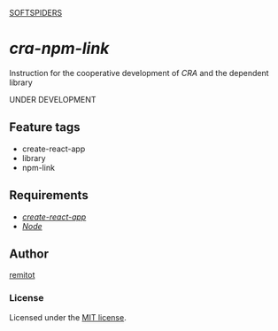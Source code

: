 [SOFTSPIDERS](https://github.com/softspiders/softspiders)

# *cra-npm-link*

Instruction for the cooperative development of *CRA* and the dependent library

UNDER DEVELOPMENT

## Feature tags

- create-react-app
- library
- npm-link

## Requirements

* [*create-react-app*](https://facebook.github.io/create-react-app/)
* [*Node*](https://nodejs.org/en/download/package-manager/)


## Author

[remitot](https://github.com/remitot)

### License

Licensed under the [MIT license](./LICENSE).
